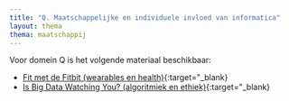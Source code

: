 ```yaml
---
title: "Q. Maatschappelijke en individuele invloed van informatica"
layout: thema
thema: maatschappij
---
```


Voor domein Q is het volgende materiaal beschikbaar:

* [Fit met de Fitbit (wearables en health)](https://drive.google.com/drive/folders/1HWQfSM1s-L2U0WCLfWNf5ck9p2hI4dbf?usp=sharing){:target="_blank}
* [Is Big Data Watching You? (algoritmiek en ethiek)](https://drive.google.com/drive/folders/1Wdoc-IELqpbsermS2ClGmW5n-WQn7p4x?usp=sharing){:target="_blank}
 

